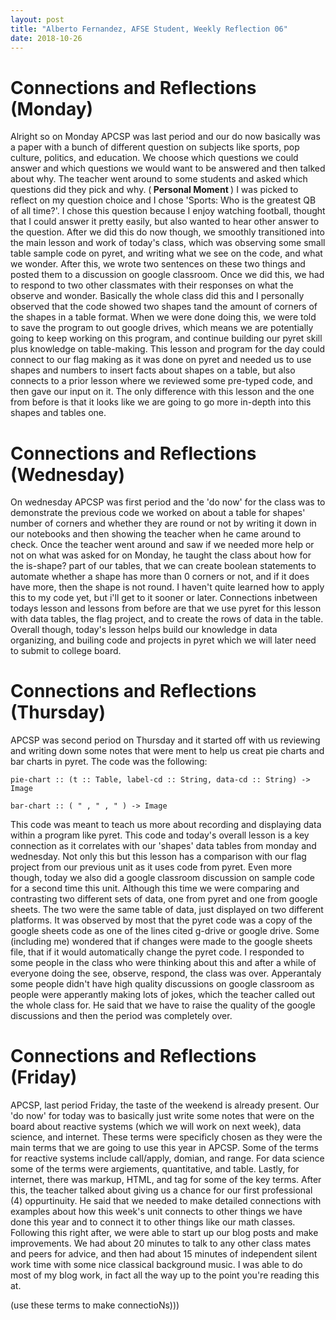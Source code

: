 ```yaml
---
layout: post
title: "Alberto Fernandez, AFSE Student, Weekly Reflection 06"
date: 2018-10-26
---
```


# Connections and Reflections (Monday)

Alright so on Monday APCSP was last period and our do now basically was a paper with a bunch of different question on subjects like sports, pop culture, politics, and education. We choose which questions we could answer and which questions we would want to be answered and then talked about why. The teacher went around to some students and asked which questions did they pick and why. (<b> Personal Moment </b>) I was picked to reflect on my question choice and I chose 'Sports: Who is the greatest QB of all time?'. I chose this question because I enjoy watching football, thought that I could answer it pretty easily, but also wanted to hear other answer to the question. After we did this do now though, we smoothly transitioned into the main lesson and work of today's class, which was observing some small table sample code on pyret, and writing what we see on the code, and what we wonder. After this, we wrote two sentences on these two things and posted them to a discussion on google classroom. Once we did this, we had to respond to two other classmates with their responses on what the observe and wonder. Basically the whole class did this and I personally observed that the code showed two shapes tand the amount of corners of the shapes in a table format. When we were done doing this, we were told to save the program to out google drives, which means we are potentially going to keep working on this program, and continue building our pyret skill plus knowledge on table-making. This lesson and program for the day could connect to our flag making as it was done on pyret and needed us to use shapes and numbers to insert facts about shapes on a table, but also connects to a prior lesson where we reviewed some pre-typed code, and then gave our input on it. The only difference with this lesson and the one from before is that it looks like we are going to go more in-depth into this shapes and tables one.

# Connections and Reflections (Wednesday)

On wednesday APCSP was first period and the 'do now' for the class was to demonstrate the previous code we worked on about a table for shapes' number of corners and whether they are round or not by writing it down in our notebooks and then showing the teacher when he came around to check. Once the teacher went around and saw if we needed more help or not on what was asked for on Monday, he taught the class about how for the is-shape? part of our tables, that we can create boolean statements to automate whether a shape has more than 0 corners or not, and if it does have more, then the shape is not round. I haven't quite learned how to apply this to my code yet, but i'll get to it sooner or later. Connections inbetween todays lesson and lessons from before are that we use pyret for this lesson with data tables, the flag project, and to create the rows of data in the table. Overall though, today's lesson helps build our knowledge in data organizing, and builing code and projects in pyret which we will later need to submit to college board.

# Connections and Reflections (Thursday)

APCSP was second period on Thursday and it started off with us reviewing and writing down some notes that were ment to help us creat pie charts and bar charts in pyret. The code was the following: 
``` 
pie-chart :: (t :: Table, label-cd :: String, data-cd :: String) -> Image

bar-chart :: ( " , " , " ) -> Image
```
This code was meant to teach us more about recording and displaying data within a program like pyret. This code and today's overall lesson is a key connection as it correlates with our 'shapes' data tables from monday and wednesday. Not only this but this lesson has a comparison with our flag project from our previous unit as it uses code from pyret. Even more though, today we also did a google classroom discussion on sample code for a second time this unit. Although this time we were comparing and contrasting two different sets of data, one from pyret and one from google sheets. The two were the same table of data, just displayed on two different platforms. It was observed by most that the pyret code was a copy of the google sheets code as one of the lines cited g-drive or google drive. Some (including me) wondered that if changes were made to the google sheets file, that if it would automatically change the pyret code. I responded to some people in the class who were thinking about this and after a while of everyone doing the see, observe, respond, the class was over. Apperantaly some people didn't have high quality discussions on google classroom as people were apperantly making lots of jokes, which the teacher called out the whole class for. He said that we have to raise the quality of the google discussions and then the period was completely over.

# Connections and Reflections (Friday)

APCSP, last period Friday, the taste of the weekend is already present. Our 'do now' for today was to basically just write some notes that were on the board about reactive systems (which we will work on next week), data science, and internet. These terms were specificly chosen as they were the main terms that we are going to use this year in APCSP. Some of the terms for reactive systems include call/apply, domian, and range. For data science some of the terms were argiements, quantitative, and table. Lastly, for internet, there was markup, HTML, and tag for some of the key terms. After this, the teacher talked about giving us a chance for our first professional (4) oppurtinuity. He said that we needed to make detailed connections with examples about how this week's unit connects to other things we have done this year and to connect it to other things like our math classes. Following this right after, we were able to start up our blog posts and make improvements. We had about 20 minutes to talk to any other class mates and peers for advice, and then had about 15 minutes of independent silent work time with some nice classical background music. I was able to do most of my blog work, in fact all the way up to the point you're reading this at.


(use these terms to make connectioNs)))
